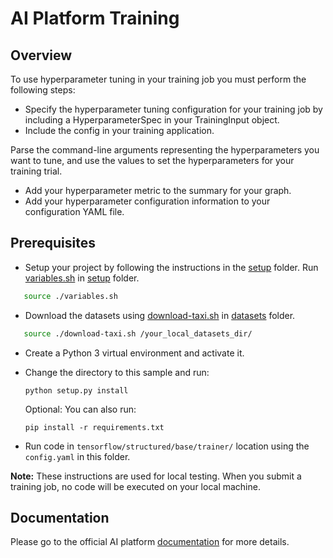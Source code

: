 # AI Platform Training

## Overview

To use hyperparameter tuning in your training job you must perform the following steps:

 - Specify the hyperparameter tuning configuration for your training job by
   including a HyperparameterSpec in your TrainingInput object.
 - Include the config in your training application.

Parse the command-line arguments representing the hyperparameters you want to
tune, and use the values to set the hyperparameters for your training trial.

 - Add your hyperparameter metric to the summary for your graph.
 - Add your hyperparameter configuration information to your configuration YAML file.

## Prerequisites

* Setup your project by following the instructions in the [setup](../../../../setup) folder.
  Run [variables.sh](../../../../setup/variables.sh) in [setup](../../../../setup) folder.
  
 ```bash
    source ./variables.sh
 ```
 
* Download the datasets using [download-taxi.sh](../../../../datasets/download-taxi.sh) in [datasets](../../../../datasets) 
folder.

 ```bash
    source ./download-taxi.sh /your_local_datasets_dir/
 ```
* Create a Python 3 virtual environment and activate it.
* Change the directory to this sample and run: 

  ```
  python setup.py install
  ```
  
  Optional: You can also run:
  ```
  pip install -r requirements.txt
  ```

* Run code in `tensorflow/structured/base/trainer/` location using the `config.yaml` in this folder.

**Note:** These instructions are used for local testing. When you submit a training job, no code will be executed on 
your local machine.


## Documentation

Please go to the official AI platform [documentation]((https://cloud.google.com/ml-engine/docs/tensorflow/using-hyperparameter-tuning)) for more details.